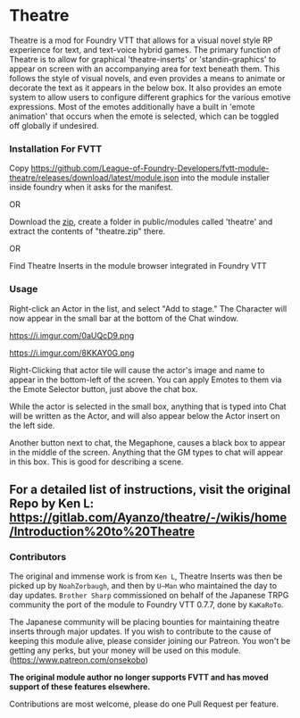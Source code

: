 # Theatre

Theatre is a mod for Foundry VTT that allows for a visual novel style RP experience for text, and text-voice hybrid games. The primary function of Theatre is to allow for graphical 'theatre-inserts' or 'standin-graphics' to appear on screen with an accompanying area for text beneath them. This follows the style of visual novels, and even provides a means to animate or decorate the text as it appears in the below box. It also provides an emote system to allow users to configure different graphics for the various emotive expressions. Most of the emotes additionally have a built in 'emote animation' that occurs when the emote is selected, which can be toggled off globally if undesired.

### Installation For FVTT

Copy https://github.com/League-of-Foundry-Developers/fvtt-module-theatre/releases/download/latest/module.json into the module installer inside foundry when it asks for the manifest.

OR

Download the [zip](https://github.com/League-of-Foundry-Developers/fvtt-module-theatre/releases/download/latest/theatre.zip), create a folder in public/modules called 'theatre' and extract the contents of "theatre.zip" there.

OR

Find Theatre Inserts in the module browser integrated in Foundry VTT

### Usage

Right-click an Actor in the list, and select "Add to stage." The Character will now appear in the small bar at the bottom of the Chat window.

https://i.imgur.com/0aUQcD9.png

https://i.imgur.com/8KKAY0G.png

Right-Clicking that actor tile will cause the actor's image and name to appear in the bottom-left of the screen. You can apply Emotes to them via the Emote Selector button, just above the chat box. 

While the actor is selected in the small box, anything that is typed into Chat will be written as the Actor, and will also appear below the Actor insert on the left side.

Another button next to chat, the Megaphone, causes a black box to appear in the middle of the screen. Anything that the GM types to chat will appear in this box. This is good for describing a scene.

## For a detailed list of instructions, visit the original Repo by Ken L: https://gitlab.com/Ayanzo/theatre/-/wikis/home/Introduction%20to%20Theatre

### Contributors
The original and immense work is from `Ken L`, Theatre Inserts was then be picked up by `NoahZorbaugh`, and then by `U~Man` who maintained the day to day updates. `Brother Sharp` commissioned on behalf of the Japanese TRPG community the port of the module to Foundry VTT 0.7.7, done by `KaKaRoTo`. 

The Japanese community will be placing bounties for maintaining theatre inserts through major updates. If you wish to contribute to the cause of keeping this module alive, please consider joining our Patreon. You won't be getting any perks, but your money will be used on this module. (https://www.patreon.com/onsekobo)

**The original module author no longer supports FVTT and has moved support of these features elsewhere.**

Contributions are most welcome, please do one Pull Request per feature.